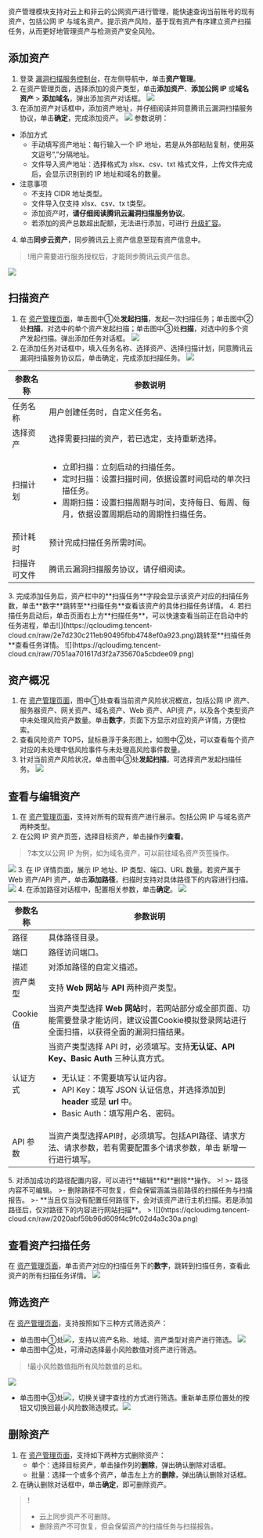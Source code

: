 资产管理模块支持对云上和非云的公网资产进行管理，能快速查询当前账号的现有资产，包括公网 IP 与域名资产。提示资产风险，基于现有资产有序建立资产扫描任务，从而更好地管理资产与检测资产安全风险。

## 添加资产
1. 登录 [漏洞扫描服务控制台](https://console.cloud.tencent.com/vss)，在左侧导航中，单击**资产管理**。
2. 在资产管理页面，选择添加的资产类型，单击**添加资产**、**添加公网 IP** 或**域名资产** > **添加域名**，弹出添加资产对话框。
![](https://qcloudimg.tencent-cloud.cn/raw/4b4696aad4efb82f27119e57807d12ab.png)
3. 在添加资产对话框中，添加资产地址，并仔细阅读并同意腾讯云漏洞扫描服务协议，单击**确定**，完成添加资产。
![](https://qcloudimg.tencent-cloud.cn/raw/16d2f6392f2aebf0a8af72e26f726581.png)
参数说明：
 - 添加方式
    - 手动填写资产地址：每行输入一个 IP 地址，若是从外部粘贴复制，使用英文逗号“,”分隔地址。
    - 文件导入资产地址：选择格式为 xlsx、csv、txt 格式文件，上传文件完成后，会显示识别到的 IP 地址和域名的数量。
 - 注意事项
    - 不支持 CIDR 地址类型。
    - 文件导入仅支持 xlsx、csv、tx t类型。
    - 添加资产时，**请仔细阅读腾讯云漏洞扫描服务协议**。
    - 若添加的资产总数超出配额，无法进行添加，可进行 [升级扩容](https://buy.cloud.tencent.com/vss?type=renew)。
4. 单击**同步云资产**，同步腾讯云上资产信息至现有资产信息中。
>!用户需要进行服务授权后，才能同步腾讯云资产信息。
>
![](https://qcloudimg.tencent-cloud.cn/raw/ef18a06ab7794eeb9bd1f585fd4c3259.png)

## 扫描资产
1. 在 [资产管理页面](https://console.cloud.tencent.com/vss/assets-v2)，单击图中①处**发起扫描**，发起一次扫描任务；单击图中②处**扫描**，对选中的单个资产发起扫描；单击图中③处**扫描**，对选中的多个资产发起扫描。弹出添加任务对话框。
![](https://qcloudimg.tencent-cloud.cn/raw/90493f8ca869d0bd0dadfc13e151cfc1.png)
2. 在添加任务对话框中，填入任务名称、选择资产、选择扫描计划，同意腾讯云漏洞扫描服务协议后，单击确定，完成添加扫描任务。
![](https://qcloudimg.tencent-cloud.cn/raw/7c46a63900a4e9c12387b8ac001aa500.png)
<table>
<thead>
<tr>
<th>参数名称</th>
<th>参数说明</th>
</tr>
</thead>
<tbody><tr>
<td>任务名称</td>
<td>用户创建任务时，自定义任务名。</td>
</tr>
<tr>
<td>选择资产</td>
<td>选择需要扫描的资产，若已选定，支持重新选择。</td>
</tr>
<tr>
<td>扫描计划</td>
<td><ul><li>立即扫描：立刻启动的扫描任务。</li><li>定时扫描：设置扫描时间，依据设置时间启动的单次扫描任务。</li><li>周期扫描：设置扫描周期与时间，支持每日、每周、每月，依据设置周期启动的周期性扫描任务。</li></td>
</tr>
<tr>
<td>预计耗时</td>
<td>预计完成扫描任务所需时间。</td>
</tr>
<tr>
<td>扫描许可文件</td>
<td>腾讯云漏洞扫描服务协议，请仔细阅读。</td>
</tr>
</tbody></table>
3. 完成添加任务后，资产栏中的**扫描任务**字段会显示该资产对应的扫描任务数，单击**数字**跳转至**扫描任务**查看该资产的具体扫描任务详情。
4. 若扫描任务启动后，单击页面右上方**扫描任务**，可以快速查看当前正在启动中的任务进程，单击![](https://qcloudimg.tencent-cloud.cn/raw/2e7d230c211eb90495fbb4748ef0a923.png)跳转至**扫描任务**查看任务详情。
![](https://qcloudimg.tencent-cloud.cn/raw/7051aa701617d3f2a735670a5cbdee09.png)


## 资产概况
1. 在 [资产管理页面](https://console.cloud.tencent.com/vss/assets-v2)，图中①处查看当前资产风险状况概览，包括公网 IP 资产、服务器资产、网关资产、域名资产、Web 资产、API资 产，以及各个类型资产中未处理风险资产数量。单击**数字**，页面下方显示对应的资产详情，方便检索。
2. 查看风险资产 TOP5，鼠标悬浮于条形图上，如图中②处，可以查看每个资产对应的未处理中低风险事件与未处理高风险事件数量。
3. 针对当前资产风险状况，单击图中③处**发起扫描**，可选择资产发起扫描任务。
![](https://qcloudimg.tencent-cloud.cn/raw/55f6a30e6ec0dd21df5b5250abfc258e.png)

## 查看与编辑资产
1. 在 [资产管理页面](https://console.cloud.tencent.com/vss/assets-v2)，支持对所有的现有资产进行展示。包括公网 IP 与域名资产两种类型。
2. 在公网 IP 资产页签，选择目标资产，单击操作列**查看**。
>?本文以公网 IP 为例，如为域名资产，可以前往域名资产页签操作。
>
![](https://qcloudimg.tencent-cloud.cn/raw/6c316729bc8bc470ff9a74321b6c86bd.png)
3. 在 IP 详情页面，展示 IP 地址、IP 类型、端口、URL 数量。若资产属于 Web 资产/API 资产，单击**添加路径**，扫描时支持对具体路径下的内容进行扫描。
![](https://qcloudimg.tencent-cloud.cn/raw/e4d65de30f51a1aa13a79f65e6c68053.png)
4. 在添加路径对话框中，配置相关参数，单击**确定**。
![](https://qcloudimg.tencent-cloud.cn/raw/1a14659db4207c2cee5f7071c0d14a16.png)
<table>
<thead>
<tr>
<th>参数名称</th>
<th>参数说明</th>
</tr>
</thead>
<tbody><tr>
<td>路径</td>
<td>具体路径目录。</td>
</tr>
<tr>
<td>端口</td>
<td>路径访问端口。</td>
</tr>
<tr>
<td>描述</td>
<td>对添加路径的自定义描述。</td>
</tr>
<tr>
<td>资产类型</td>
<td>支持 <strong>Web 网站</strong>与 <strong>API</strong> 两种资产类型。</td>
</tr>
<tr>
<td>Cookie值</td>
<td>当资产类型选择 <strong>Web 网站</strong>时，若网站部分或全部页面、功能需要登录才能访问，建议设置Cookie模拟登录网站进行全面扫描，以获得全面的漏洞扫描结果。</td>
</tr>
<tr>
<td>认证方式</td>
<td>当资产类型选择 API 时，必须填写。支持<strong>无认证、API Key、Basic Auth</strong> 三种认真方式。<ul><li>无认证：不需要填写认证内容。</li><li>API Key：填写 JSON 认证信息，并选择添加到 <strong>header</strong> 或是 <strong>url</strong> 中。</li><li>Basic Auth：填写用户名、密码。</li></ul></td>
</tr>
<tr>
<td>API 参数</td>
<td>当资产类型选择API时，必须填写。包括API路径、请求方法、请求参数，若有需要配置多个请求参数，单击<img src="https://qcloudimg.tencent-cloud.cn/raw/aa919b6c0864df82f90c1a04a246c120.png" alt="">      新增一行进行填写。</td>
</tr>
</tbody></table>
5. 对添加成功的路径配置内容，可以进行**编辑**和**删除**操作。
>!
>- 路径内容不可编辑。
>- 删除路径不可恢复，但会保留涵盖当前路径的扫描任务与扫描报告。
>- **当且仅当没有配置任何路径下，会对该资产进行主机扫描。若是添加路径后，仅对路径下的内容进行网站扫描**。
>
![](https://qcloudimg.tencent-cloud.cn/raw/2020abf59b96d609f4c9fc02d4a3c30a.png)


## 查看资产扫描任务
在 [资产管理页面](https://console.cloud.tencent.com/vss/assets-v2)，单击资产对应的扫描任务下的**数字**，跳转到扫描任务，查看此资产的所有扫描任务详情。
![](https://qcloudimg.tencent-cloud.cn/raw/9cbd09f497b73914a784305b5cf74a60.png)


## 筛选资产
在 [资产管理页面](https://console.cloud.tencent.com/vss/assets-v2)，支持按照如下三种方式筛选资产：
- 单击图中①处![](https://qcloudimg.tencent-cloud.cn/raw/3f53928f03c1bac01e08bb680c46d298.png)，支持以资产名称、地域、资产类型对资产进行筛选。
![](https://qcloudimg.tencent-cloud.cn/raw/208b770756496fe41d97280ee40cd49d.png)
- 单击图中②处，可滑动选择最小风险数值对资产进行筛选。
>!最小风险数值指所有风险数值的总和。
>
![](https://qcloudimg.tencent-cloud.cn/raw/9420db96d144ea77ac51b0239bfccb80.png)
- 单击图中③处![](https://qcloudimg.tencent-cloud.cn/raw/e4fa0db09b1171411dc0d2b8ecf09b67.png)，切换关键字查找的方式进行筛选。重新单击原位置处的按钮又切换回最小风险数筛选模式。![](https://qcloudimg.tencent-cloud.cn/raw/9b46c68760f985ad5410131cb03e9e02.png)


## 删除资产
1. 在 [资产管理页面](https://console.cloud.tencent.com/vss/assets-v2)，支持如下两种方式删除资产：
   - 单个：选择目标资产，单击操作列的**删除**，弹出确认删除对话框。
   - 批量：选择一个或多个资产，单击左上方的**删除**，弹出确认删除对话框。
2. 在确认删除对话框中，单击**确定**，即可删除资产。
>!
>- 云上同步资产不可删除。
>- 删除资产不可恢复，但会保留资产的扫描任务与扫描报告。



